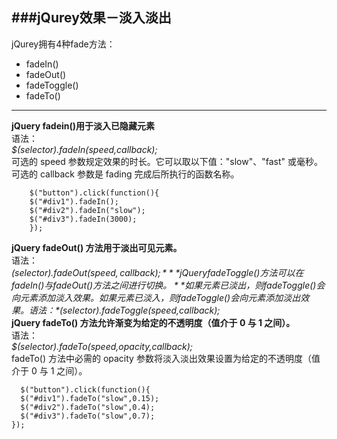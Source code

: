 ###jQurey效果－淡入淡出
----
jQurey拥有4种fade方法：   
* fadeIn()  
* fadeOut()  
* fadeToggle()  
* fadeTo()   

----
**jQuery fadein()用于淡入已隐藏元素**  
语法：  
*$(selector).fadeIn(speed,callback);*  
可选的 speed 参数规定效果的时长。它可以取以下值："slow"、"fast" 或毫秒。  
可选的 callback 参数是 fading 完成后所执行的函数名称。  

<!-- lang:javascript-->   
		$("button").click(function(){    
	    $("#div1").fadeIn();    
	    $("#div2").fadeIn("slow");   
 	    $("#div3").fadeIn(3000);   
		});   

**jQuery fadeOut() 方法用于淡出可见元素。**  
语法：  
*$(selector).fadeOut(speed,callback);*  
**jQuery fadeToggle() 方法可以在 fadeIn() 与 fadeOut() 方法之间进行切换。**  
如果元素已淡出，则 fadeToggle() 会向元素添加淡入效果。    
如果元素已淡入，则 fadeToggle() 会向元素添加淡出效果。  
语法：  
*$(selector).fadeToggle(speed,callback);*  
**jQuery fadeTo() 方法允许渐变为给定的不透明度（值介于 0 与 1 之间）。**  
语法：  
*$(selector).fadeTo(speed,opacity,callback);*   
fadeTo() 方法中必需的 opacity 参数将淡入淡出效果设置为给定的不透明度（值介于 0 与 1 之间）。  
<!-- lang:javascript-->   
	  $("button").click(function(){  
	  $("#div1").fadeTo("slow",0.15);  
	  $("#div2").fadeTo("slow",0.4);  
	  $("#div3").fadeTo("slow",0.7);  
	});     

 